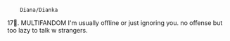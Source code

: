         Diana/Dianka
17🍹.       MULTIFANDOM
   I'm usually offline or just ignoring you. no offense but too lazy to talk w strangers.